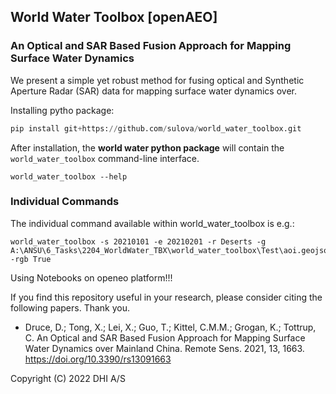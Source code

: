 ##  World Water Toolbox [openAEO]
### An Optical and SAR Based Fusion Approach for Mapping Surface Water Dynamics 


We present a simple yet robust method for fusing optical and Synthetic Aperture Radar (SAR) data for mapping surface water dynamics over.


Installing pytho package:
```python
pip install git+https://github.com/sulova/world_water_toolbox.git

```

After installation, the **world water python package** will contain the `world_water_toolbox` command-line interface.
```
world_water_toolbox --help
```
### Individual Commands

The individual command available within world_water_toolbox is e.g.:
```
world_water_toolbox -s 20210101 -e 20210201 -r Deserts -g A:\ANSU\6_Tasks\2204_WorldWater_TBX\world_water_toolbox\Test\aoi.geojson -rgb True
```

Using Notebooks on openeo platform!!!


If you find this repository useful in your research, please consider citing the following papers. Thank you.

- Druce, D.; Tong, X.; Lei, X.; Guo, T.; Kittel, C.M.M.; Grogan, K.; Tottrup, C. An Optical and SAR Based Fusion Approach for Mapping Surface Water Dynamics over Mainland China. Remote Sens. 2021, 13, 1663. https://doi.org/10.3390/rs13091663


 
Copyright (C) 2022 DHI A/S

